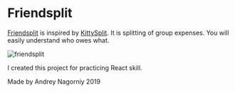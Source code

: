 # Friendsplit

[Friendsplit](http://andmount.github.io/friendsplit) is inspired by [KittySplit](https://www.kittysplit.com). It is splitting of group expenses. You will easily understand who owes what.

![friendsplit](https://user-images.githubusercontent.com/11570488/57177482-834e9780-6e6c-11e9-9e71-beea8337c06c.png) 

I created this project for practicing React skill.

Made by Andrey Nagorniy 2019